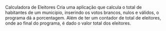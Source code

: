 Calculadora de Eleitores
Cria uma aplicação que calcula o total de habitantes de um municipio, inserindo os votos brancos, nulos e válidos, o programa dá a porcentagem.
Além de ter um contador de total de eleitores, onde ao final do programa, é dado  o valor total dos eleitores.
